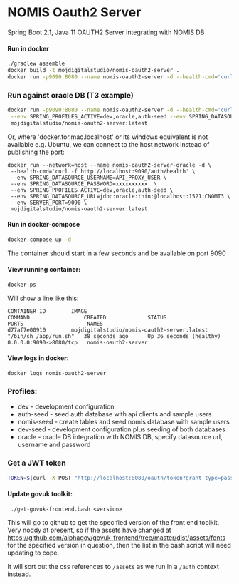 # NOMIS Oauth2 Server

Spring Boot 2.1, Java 11 OAUTH2 Server integrating with NOMIS DB

#### Run in docker

```bash
./gradlew assemble
docker build -t mojdigitalstudio/nomis-oauth2-server .
docker run -p9090:8080 --name nomis-oauth2-server -d --health-cmd='curl -f http://localhost:8080/auth/health' --env SPRING_PROFILES_ACTIVE=dev-seed mojdigitalstudio/nomis-oauth2-server:latest
``` 

### Run against oracle DB (T3 example)
```bash
docker run -p9090:8080 --name nomis-oauth2-server -d --health-cmd='curl -f http://localhost:8080/auth/health' \
 --env SPRING_PROFILES_ACTIVE=dev,oracle,auth-seed --env SPRING_DATASOURCE_PASSWORD=************ --env SPRING_DATASOURCE_URL=jdbc:oracle:thin:@docker.for.mac.localhost:1521/CNOMT3 --env SPRING_DATASOURCE_USERNAME=API_PROXY_USER \
 mojdigitalstudio/nomis-oauth2-server:latest
```
Or, where 'docker.for.mac.localhost' or its windows equivalent is not available e.g. Ubuntu, we can connect to the host network instead of publishing the port:
```
docker run --network=host --name nomis-oauth2-server-oracle -d \
 --health-cmd='curl -f http://localhost:9090/auth/health' \
 --env SPRING_DATASOURCE_USERNAME=API_PROXY_USER \
 --env SPRING_DATASOURCE_PASSWORD=xxxxxxxxxx  \
 --env SPRING_PROFILES_ACTIVE=dev,oracle,auth-seed \
 --env SPRING_DATASOURCE_URL=jdbc:oracle:thin:@localhost:1521:CNOMT3 \
 --env SERVER_PORT=9090 \
 mojdigitalstudio/nomis-oauth2-server:latest
```

#### Run in docker-compose
```bash
docker-compose up -d
```
The container should start in a few seconds and be available on port 9090

#### View running container:

```bash
docker ps
```
Will show a line like this:
```
CONTAINER ID        IMAGE                                         COMMAND                 CREATED             STATUS                    PORTS                    NAMES
d77af7e00910        mojdigitalstudio/nomis-oauth2-server:latest   "/bin/sh /app/run.sh"   38 seconds ago      Up 36 seconds (healthy)   0.0.0.0:9090->8080/tcp   nomis-oauth2-server
```

#### View logs in docker:
```docker logs nomis-oauth2-server```

### Profiles:
- dev - development configuration
- auth-seed - seed auth database with api clients and sample users
- nomis-seed - create tables and seed nomis database with sample users
- dev-seed - development configuration plus seeding of both databases
- oracle - oracle DB integration with NOMIS DB, specify datasource url, username and password

### Get a JWT token
```bash
TOKEN=$(curl -X POST "http://localhost:8080/oauth/token?grant_type=password&username=ITAG_USER&password=password" -H 'Authorization: Basic ZWxpdGUyYXBpY2xpZW50OmNsaWVudHNlY3JldA==' | grep access_token | awk -F"\"" '{print $4}')
```

#### Update govuk toolkit:
``` ./get-govuk-frontend.bash <version>```

This will go to github to get the specified version of the front end toolkit.  Very noddy at present, so if the assets have changed at https://github.com/alphagov/govuk-frontend/tree/master/dist/assets/fonts for the specified version in question, then the list in the bash script will need updating to cope.

It will sort out the css references to `/assets` as we run in a `/auth` context instead. 
